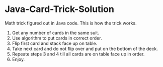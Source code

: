 # Java-Card-Trick-Solution

Math trick figured out in Java code.  This is how the trick works.	    

1. Get any number of cards in the same suit.	
2. Use algorithm to put cards in correct order.
3. Flip first card and stack face up on table.    
4. Take next card and do not flip over and put on the bottom of the deck.   
5. Repeate steps 3 and 4 till all cards are on table face up in order.    
6. Enjoy.   

